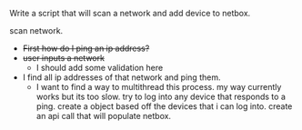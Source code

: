 Write a script that will scan a network and add device to netbox.

scan network.
- ~~First how do I ping an ip address?~~
- ~~user inputs a network~~
  - I should add some validation here
- I find all ip addresses of that network and ping them.
  - I want to find a way to multithread this process. my way currently works but its too slow.
try to log into any device that responds to a ping.
create a object based off the devices that i can log into.
create an api call that will populate netbox.
